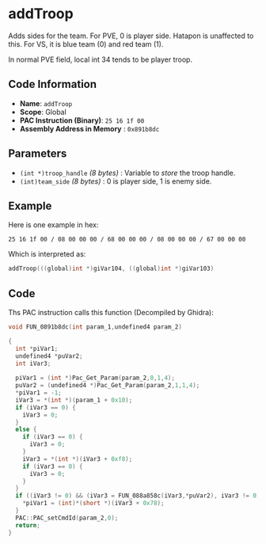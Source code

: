 # addTroop

Adds sides for the team. For PVE, 0 is player side. Hatapon is unaffected to this. For VS, it is blue team (0) and red team (1).

In normal PVE field, local int 34 tends to be player troop.

## Code Information

- **Name**: `addTroop`
- **Scope**: Global
- **PAC Instruction (Binary)**: `25 16 1f 00`
- **Assembly Address in Memory** : `0x891b8dc`

## Parameters

- `(int *)troop_handle` *(8 bytes)* : Variable to *store* the troop handle.
- `(int)team_side` *(8 bytes)* : 0 is player side, 1 is enemy side.

## Example

Here is one example in hex:

```25 16 1f 00 / 08 00 00 00 / 68 00 00 00 / 08 00 00 00 / 67 00 00 00```

Which is interpreted as:

```c
addTroop(((global)int *)giVar104, ((global)int *)giVar103)
```

## Code

Ths PAC instruction calls this function (Decompiled by Ghidra):

```c
void FUN_0891b8dc(int param_1,undefined4 param_2)

{
  int *piVar1;
  undefined4 *puVar2;
  int iVar3;
  
  piVar1 = (int *)Pac_Get_Param(param_2,0,1,4);
  puVar2 = (undefined4 *)Pac_Get_Param(param_2,1,1,4);
  *piVar1 = -1;
  iVar3 = *(int *)(param_1 + 0x10);
  if (iVar3 == 0) {
    iVar3 = 0;
  }
  else {
    if (iVar3 == 0) {
      iVar3 = 0;
    }
    iVar3 = *(int *)(iVar3 + 0xf8);
    if (iVar3 == 0) {
      iVar3 = 0;
    }
  }
  if ((iVar3 != 0) && (iVar3 = FUN_088a858c(iVar3,*puVar2), iVar3 != 0)) {
    *piVar1 = (int)*(short *)(iVar3 + 0x78);
  }
  PAC::PAC_setCmdId(param_2,0);
  return;
}
```


